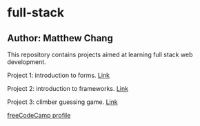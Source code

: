 # full-stack
## Author: Matthew Chang

This repository contains projects aimed at learning full stack web development.

Project 1: introduction to forms. [Link](https://codepen.io/mattychang/pen/WNBXQVe)

Project 2: introduction to frameworks. [Link](https://stackblitz.com/edit/vue-so5eyc?file=src%2Fmain.js)

Project 3: climber guessing game. [Link](https://stackblitz.com/edit/stackblitz-starters-qefyzk?file=src%2FApp.tsx)

[freeCodeCamp profile](https://www.freecodecamp.org/msc148)
